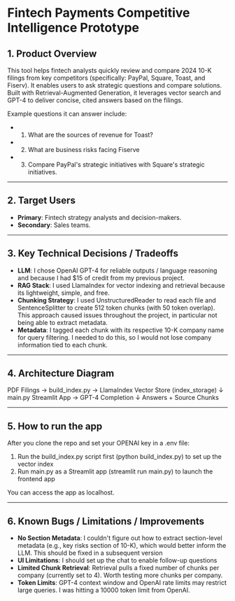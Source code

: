 # Fintech Payments Competitive Intelligence Prototype

## 1. Product Overview

This tool helps fintech analysts quickly review and compare 2024 10-K filings from key competitors (specifically: PayPal, Square, Toast, and Fiserv). It enables users to ask strategic questions and compare solutions. Built with Retrieval-Augmented Generation, it leverages vector search and GPT-4 to deliver concise, cited answers based on the filings.

Example questions it can answer include:
- 1. What are the sources of revenue for Toast?
- 2. What are business risks facing Fiserve
- 3. Compare PayPal's strategic initiatives with Square's strategic initiatives.

---

## 2. Target Users

- **Primary**: Fintech strategy analysts and decision-makers.  
- **Secondary**: Sales teams.

---

## 3. Key Technical Decisions / Tradeoffs

- **LLM**: I chose OpenAI GPT-4 for reliable outputs / language reasoning and because I had $15 of credit from my previous project.   
- **RAG Stack**: I used LlamaIndex for vector indexing and retrieval because its lightweight, simple, and free. 
- **Chunking Strategy**: I used UnstructuredReader to read each file and SentenceSplitter to create 512 token chunks (with 50 token overlap). This approach caused issues throughout the project, in particular not being able to extract metadata.
- **Metadata**: I tagged each chunk with its respective 10-K company name for query filtering. I needed to do this, so I would not lose company information tied to each chunk.

---

## 4. Architecture Diagram

PDF Filings → build_index.py → LlamaIndex Vector Store (index_storage)
                                     ↓
                    main.py Streamlit App → GPT-4 Completion
                                     ↓
                          Answers + Source Chunks

---

## 5. How to run the app

After you clone the repo and set your OPENAI key in a .env file:
1. Run the build_index.py script first (python build_index.py) to set up the vector index
2. Run main.py as a Streamlit app (streamlit run main.py) to launch the frontend app

You can access the app as localhost.

---

## 6. Known Bugs / Limitations / Improvements
- **No Section Metadata**: I couldn't figure out how to extract section-level metadata (e.g., key risks section of 10-K), which would better inform the LLM. This should be fixed in a subsequent version
- **UI Limitations**: I should set up the chat to enable follow-up questions 
- **Limited Chunk Retrieval**: Retrieval pulls a fixed number of chunks per company (currently set to 4). Worth testing more chunks per company.
- **Token Limits**: GPT-4 context window and OpenAI rate limits may restrict large queries. I was hitting a 10000 token limit from OpenAI.

